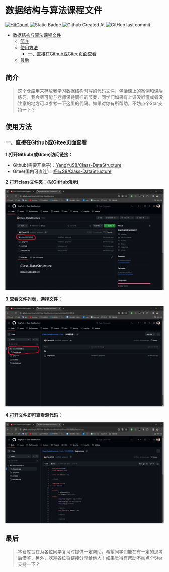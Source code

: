 # 数据结构与算法课程文件

[![HitCount](https://hits.dwyl.com/YangYuS8/Class-DataStructure.svg?style=flat)](http://hits.dwyl.com/YangYuS8/Class-DataStructure) ![Static Badge](https://img.shields.io/badge/build-C%2B%2B-cplusplus?logo=cplusplus&label=Language%3A&color=%2300599C) ![Github Created At](https://img.shields.io/github/created-at/YangYuS8/Class-DataStructure?logo=github&logoColor=%23181717&color=%2300AEF0) ![GitHub last commit](https://img.shields.io/github/last-commit/YangYuS8/Class-DataStructure?display_timestamp=author&logo=git&logoColor=%23F05032&label=upload&color=%23F05032) 

- [数据结构与算法课程文件](#数据结构与算法课程文件)
  - [简介](#简介)
  - [使用方法](#使用方法)
    - [一、直接在Github或Gitee页面查看](#一直接在github或gitee页面查看)
  - [最后](#最后)

## 简介

> ​	这个仓库用来存放我学习数据结构时写的代码文件，包括课上的案例和课后练习，我会尽可能与老师保持同样的节奏，同学们如果有上课没听懂或者没注意的地方可以参考一下这里的代码。如果对你有所帮助，不妨点个Star支持一下？

## 使用方法

### 一、直接在Github或Gitee页面查看

**1.打开Github(或Gitee)访问链接：**

- Github(需要开梯子)：[YangYuS8/Class-DataStructure](https://github.com/YangYuS8/Class-DataStructure)
- Gitee(国内可直连)：[杨与S8/Class-DataStructure](https://gitee.com/YangYuS8/Class-DataStructure)

**2.打开class文件夹：(以GitHub演示)**

![查看GitHub页面](./assets/img/查看GitHub页面.jpeg)

**3.查看文件列表，选择文件：**

![查看文件列表](./assets/img/查看文件列表.jpeg)

**4.打开文件即可查看源代码：**

![查看源代码](./assets/img/查看源代码.jpeg)

## 最后

> ​	本仓库旨在为各位同学复习时提供一定帮助，希望同学们能在有一定的思考后借鉴，另外，欢迎各位将链接分享给他人！如果觉得有帮助不妨点个Star支持一下？
